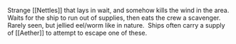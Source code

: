 Strange [[Nettles]] that lays in wait, and somehow kills the wind in the area.  Waits for the ship to run out of supplies, then eats the crew a scavenger.  Rarely seen, but jellied eel/worm like in nature.  Ships often carry a supply of [[Aether]] to attempt to escape one of these.